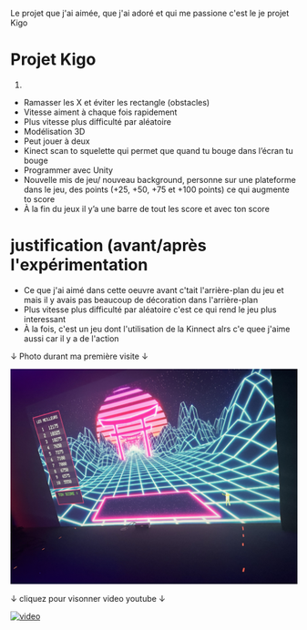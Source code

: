 Le projet que j'ai aimée, que j'ai adoré et qui me passione c'est le je projet Kigo

 # Projet Kigo

1.
- Ramasser les X et éviter les rectangle (obstacles)
- Vitesse aiment à chaque fois rapidement
- Plus vitesse plus difficulté par aléatoire
- Modélisation 3D
- Peut jouer à deux
- Kinect scan to squelette qui permet que quand tu bouge dans l’écran tu bouge
- Programmer avec Unity
- Nouvelle mis de jeu/ nouveau background, personne sur une plateforme dans le jeu, des points (+25, +50, +75 et +100 points) ce qui augmente to score
- À la fin du jeux il y’a une barre de tout les score et avec ton score


# justification (avant/après l'expérimentation

- Ce que j'ai aimé dans cette oeuvre avant c'tait l'arrière-plan du jeu et mais il y avais pas beaucoup de décoration dans l'arrière-plan
- Plus vitesse plus difficulté par aléatoire c'est ce qui rend le jeu plus interessant 
- À la fois, c'est un jeu dont l'utilisation de la Kinnect alrs c'e quee j'aime aussi car il y a de l'action

↓ Photo durant ma première visite ↓

![photo](Media/Kigo.jpg)


↓ cliquez pour visonner video youtube ↓

[![video](https://img.youtube.com/vi/-PwShe3na7M/0.jpg)](https://www.youtube.com/watch?v=-PwShe3na7M)
